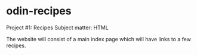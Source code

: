 # odin-recipes

Project #1: Recipes 
Subject matter: HTML

The website will consist of a main index page which will have links to a few recipes.